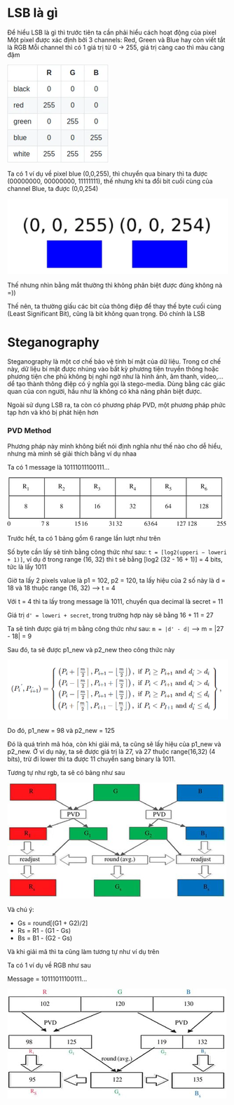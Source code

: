 # LSB là gì

Để hiểu LSB là gì thì trước tiên ta cần phải hiểu cách hoạt động của pixel
Một pixel được xác định bởi 3 channels: Red, Green và Blue hay còn viết tắt là RGB
Mỗi channel thì có 1 giá trị từ 0 -> 255, giá trị càng cao thì màu càng đậm

![Alt text](image.png)

Ta có 1 ví dụ về pixel blue (0,0,255), thì chuyển qua binary thì ta được (00000000, 00000000, 11111111), thế nhưng khi ta đổi bit cuối cùng của channel Blue, ta được (0,0,254)

![Alt text](image-1.png)

Thế nhưng nhìn bằng mắt thường thì không phân biệt được đúng không nà =))

Thế nên, ta thường giấu các bit của thông điệp để thay thế byte cuối cùng (Least Significant Bit), cũng là bit không quan trọng. Đó chính là LSB

# Steganography

Steganography là một cơ chế bảo vệ tính bí mật của dữ liệu. Trong cơ chế này, dữ liệu bí mật được nhúng vào bất kỳ phương tiện truyền thông hoặc phương tiện che phủ không bị nghi ngờ như là hình ảnh, âm thanh, video,... dể tạo thành thông điệp có ý nghĩa gọi là stego-media. Dùng bằng các giác quan của con người, hầu như là không có khả năng phân biệt được.

Ngoài sử dụng LSB ra, ta còn có phương pháp PVD, một phương pháp phức tạp hơn và khó bị phát hiện hơn

### PVD Method
Phương pháp này mình không biết nói định nghĩa như thế nào cho dễ hiểu, nhưng mà mình sẽ giải thích bằng ví dụ nhaa

Ta có 1 message là 10111011100111...

![Alt text](image-2.png)

Trước hết, ta có 1 bảng gồm 6 range lần lượt như trên

Số byte cần lấy sẽ tính bằng công thức như sau:    ``t = [log2(upperi − loweri + 1)]``, ví dụ ở trong range (16, 32) thì t sẽ bằng [log2 (32 - 16 + 1)] = 4 bits, tức là lấy 1011

Giờ ta lấy 2 pixels value là p1 = 102, p2 =
120, ta lấy hiệu của 2 số này là d = 18 và 18 thuộc range (16, 32) --> t = 4

Với t = 4 thì ta lấy trong message là 1011, chuyển qua decimal là secret = 11

Giá trị ``d' = loweri + secret``, trong trường hợp này sẽ bằng 16 + 11 = 27

Ta sẽ tính được giá trị m bằng công thức như sau: ``m = |d' - d|`` --> m = |27 - 18| = 9

Sau đó, ta sẽ được p1_new và p2_new theo công thức này

![Alt text](image-3.png)

Do đó, p1_new = 98 và p2_new = 125

Đó là quá trình mã hóa, còn khi giải mã, ta cũng sẽ lấy hiệu của p1_new và p2_new. Ở ví dụ này, ta sẽ được giá trị là 27, và 27 thuộc range(16,32) (4 bíts), trừ đi lower thì ta được 11 chuyển sang binary là 1011.

Tương tự như rgb, ta sẽ có bảng như sau

![Alt text](image-4.png)

Và chú ý:
-   Gs = round[(G1 + G2)/2]
-   Rs = R1 - (G1 - Gs)
-   Bs = B1 - (G2 - Gs)

Và khi giải mã thì ta cũng làm tương tự như ví dụ trên

Ta có 1 ví dụ về RGB như sau

Message = 10111011100111...

![Alt text](image-5.png)
